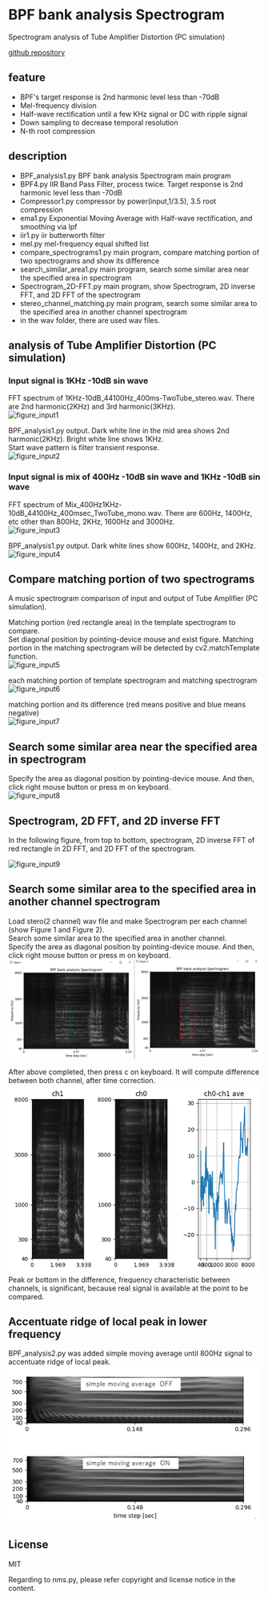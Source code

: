 #  BPF bank analysis Spectrogram  
    
Spectrogram analysis of Tube Amplifier Distortion (PC simulation)  
   
[github repository](https://github.com/shun60s/Harmonic/)  
  
  
## feature  

- BPF's target response is 2nd harmonic level less than -70dB
- Mel-frequency division
- Half-wave rectification until a few KHz signal or DC with ripple signal
- Down sampling to decrease temporal resolution
- N-th root compression

## description  

- BPF_analysis1.py BPF bank analysis Spectrogram main program
- BPF4.py IIR Band Pass Filter, process twice. Target response is 2nd harmonic level less than -70dB
- Compressor1.py compressor by power(input,1/3.5), 3.5 root compression 
- ema1.py Exponential Moving Average with Half-wave rectification, and smoothing via lpf
- iir1.py iir butterworth filter
- mel.py mel-frequency equal shifted list
- compare_spectrograms1.py main program, compare matching portion of two spectrograms and show its difference
- search_similar_area1.py main program, search some similar area near the specified area in spectrogram
- Spectrogram_2D-FFT.py main program, show Spectrogram, 2D inverse FFT, and 2D FFT of the spectrogram
- stereo_channel_matching.py main program, search some similar area to the specified area in another channel spectrogram 
- in the wav folder, there are used wav files.  


## analysis of Tube Amplifier Distortion (PC simulation)  

### Input signal is 1KHz -10dB sin wave  

FFT spectrum of 1KHz-10dB_44100Hz_400ms-TwoTube_stereo.wav. There are 2nd harmonic(2KHz) and 3rd harmonic(3KHz).  
![figure_input1](doc/spectrum_FFT4096Hanning_TwoTube_1KHz_wav.png)  
  
BPF_analysis1.py output. Dark white line in the mid area shows 2nd harmonic(2KHz). Bright white line shows 1KHz.  
Start wave pattern is filter transient response.  
![figure_input2](doc/BPF_analysis1_outputFigure_TwoTube_1KHz_wav.png)  

### Input signal is mix of 400Hz -10dB sin wave and 1KHz -10dB sin wave  

FFT spectrum of Mix_400Hz1KHz-10dB_44100Hz_400msec_TwoTube_mono.wav.  There are 600Hz, 1400Hz, etc other than 800Hz, 2KHz, 1600Hz and 3000Hz.   
![figure_input3](doc/spectrum_FFT4096Hanning_TwoTube_400Hz1KHz_MIX_wav.png)  

BPF_analysis1.py output. Dark white lines show 600Hz, 1400Hz, and 2KHz.  
![figure_input4](doc/BPF_analysis1_outputFigure_TwoTube_400Hz1KHz_MIX_wav.png)  

## Compare matching portion of two spectrograms  

A music spectrogram comparison of input and output of Tube Amplifier (PC simulation).  

Matching portion (red rectangle area) in the template spectrogram  to compare.  
Set diagonal position by pointing-device mouse and exist figure. Matching portion in the matching spectrogram will be detected by cv2.matchTemplate function.  
![figure_input5](doc/template.png)  

each matching portion of template spectrogram and matching spectrogram  
![figure_input6](doc/compare.png)  

matching portion and its difference (red means positive  and blue means negative)    
![figure_input7](doc/diff.png)  


## Search some similar area near the specified area in spectrogram  

Specify the area as diagonal position by pointing-device mouse. And then, click right mouse button or press m on keyboard.  
![figure_input8](doc/similar_areas.png)  


## Spectrogram, 2D FFT, and 2D inverse FFT

In the following figure, from top to bottom, spectrogram, 2D inverse FFT of red rectangle in 2D FFT, and 2D FFT of the spectrogram.  

![figure_input9](doc/2D-FFT-2D-IFFT.png)  


## Search some similar area to the specified area in another channel spectrogram  


Load stero(2 channel) wav file and make Spectrogram per each channel (show Figure 1 and Figure 2).  
Search some similar area to the specified area in another channel.  
Specify the area as diagonal position by pointing-device mouse. And then, click right mouse button or press m on keyboard.  
![figure_input10](doc/stereo_matching.png)  

After above completed, then press c on keyboard. It will compute difference between both channel, after time correction.  
![figure_input11](doc/channel_difference.png)  
Peak or bottom in the difference, frequency characteristic between channels, is significant, because real signal is available at the point to be compared.  


## Accentuate ridge of local peak in lower frequency  

BPF_analysis2.py was added simple moving average until 800Hz signal to accentuate ridge of local peak.  
![figure_input12](doc/a1_SMA_OFF_ON.png)  


## License  

MIT  

Regarding to nms.py, please refer copyright and license notice in the content.  


